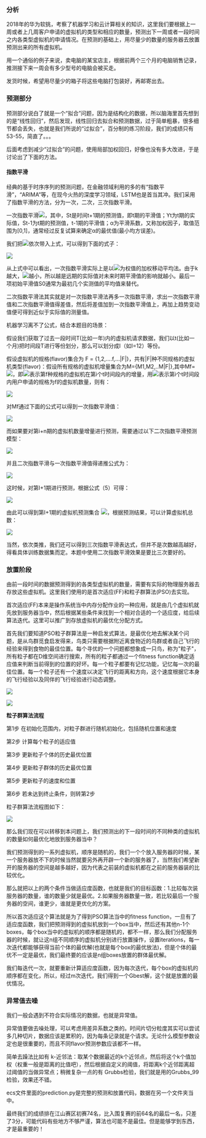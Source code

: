 ### 分析

2018年的华为软挑，考察了机器学习和云计算相关的知识，这里我们要根据上一周或者上几周客户申请的虚拟机的类型和相应的数量，预测出下一周或者一段时间之内各类型虚拟机的申请情况。在预测的基础上，用尽量少的数量的服务器去放置预测出来的所有虚拟机。

用一个通俗的例子来说，卖电脑的某宝店主，根据前两个三个月的电脑销售记录，推测接下来一周会有多少型号的电脑会被买走。

发货时候，希望用尽量少的箱子将这些电脑打包装好，再邮寄出去。

### 预测部分

预测部分说白了就是一个“拟合”问题，因为是结构化的数据，所以脑海里首先想到的是“线性回归”，然后发现，线性回归去拟合和预测数据，过于简单粗暴，很多细节都会丢失，也就是我们所说的“过拟合”，百分制的练习阶段，我们的成绩只有53-55，简直了。。。

后面考虑到减少“过拟合”的问题，使用局部加权回归，好像也没有多大改进，于是讨论出了下面的方法。

#### 指数平滑

经典的基于时序序列的预测问题，在金融领域利用的多的有“指数平滑”，“ARIMA”等，在现今火热的深度学习领域，LSTM也是首当其冲。我们采用了指数平滑的方法，分为一次，二次，三次指数平滑。

一次指数平滑![](https://img-blog.csdnimg.cn/20190219100039110.png)，其中，St是时间t+1期的预测值，即t期的平滑值；Yt为t期的实际值，St-1为t期的预测值，t-1期的平滑值；α为平滑系数，又称加权因子，取值范围为[0,1]，通常经过反复试算来确定α的最优值(最小均方误差)。

我们把![](https://img-blog.csdnimg.cn/20190219100550586.png)依次带入上式，可以得到下面的式子：

![](https://img-blog.csdnimg.cn/20190219100651640.png)

从上式中可以看出，一次指数平滑实际上是以![](https://img-blog.csdnimg.cn/20190219100759882.png)为权值的加权移动平均法。由于k越大，![](https://img-blog.csdnimg.cn/20190219100759882.png)越小，所以越是远期的实际值对未来时期平滑值的影响就越小。最后一项初始平滑值S0通常为最初几个实测值的平均值来替代。

二次指数平滑法其实就是对一次指数平滑法再多一次指数平滑，求出一次指数平滑值和二次指数平滑值得差值，然后将差值加到一次指数平滑值上，再加上趋势变动值便可得到近似于实际值的测量值。

机器学习离不了公式，结合本题目的场景：

假设我们获取了过去一段时间T(比如一年)内的虚拟机请求数据，我们以t(比如一个月)把时间段T进行等份划分，那么可以划分成I（如I=12）等份。

假设虚拟机的规格(flavor)集合为 F = {1,2,....f,...|F|}，共有|F|种不同规格的虚拟机类型(flavor)：假设所有规格的虚拟机增量集合为M={M1,M2,..M|F|},其中Mf=![](https://img-blog.csdnimg.cn/20190219101812738.png)，即![](https://img-blog.csdnimg.cn/20190219101932857.png)表示第f种规格的虚拟机在第i个t时间段内的增量，用![](https://img-blog.csdnimg.cn/20190219102058899.png)表示第i个t时间段内用户申请的规格为f的虚拟机数量，则有：

![](https://img-blog.csdnimg.cn/20190219102218923.png)

对Mf通过下面的公式可以得到一次指数平滑值：

![](https://img-blog.csdnimg.cn/20190219102416180.png)

而如果要对第i+n期的虚拟机数量增量进行预测，需要通过以下二次指数平滑预测模型：

![](https://img-blog.csdnimg.cn/20190219102623198.png)

并且二次指数平滑与一次指数平滑值得递推公式为：

![](https://img-blog.csdnimg.cn/20190219102820835.png)

这时候，对第I+1期进行预测，根据公式（5）可得：

![](https://img-blog.csdnimg.cn/2019021910300955.png)

由此可以得到第I+1期的虚拟机预测集合 ![](https://img-blog.csdnimg.cn/20190219103137537.png)，根据预测结果，可以计算虚拟机总数：

![](https://img-blog.csdnimg.cn/20190219103216189.png)

当然，依次类推，我们还可以得到三次指数平滑表达式，但并不是次数越高越好，得看具体训练数据集而定。本题中使用二次指数平滑效果是要比三次要好的。

### 放置阶段

由前一段时间的数据预测得到的各类型虚拟机的数量，需要有实际的物理服务器去存放这些虚拟机。这里我们使用的是首次适应(FF)和粒子群算法(PSO)去实现。

首次适应(FF)本来是操作系统当中内存分配作业的一种应用，就是由几个虚拟机就先放到服务器当中，然后根据某些条件来找到一个相对合适的一个适应度，给后续算法迭代。这里可以推广到存放虚拟机的最优化分配方式。

首先我们要知道PSO粒子群算法是一种启发式算法，是最优化地去解决某个问题，是从鸟群觅食启发得来，鸟类只需要根据附近离食物近的鸟群或者自己飞行的经验来得到食物的最佳位置。每个寻优的一个问题都想象成一只鸟，称为"粒子"，所有粒子都在D维空间进行搜索，所有的粒子都通过一个fitness function确定适应值来判断当前得到的位置的好坏。每一个粒子都要有记忆功能，记忆每一次的最佳位置。每一个粒子还有一个速度以决定飞行的距离和方向，这个速度根据它本身的飞行经验以及同伴的飞行经验进行动态调整。

![](https://img-blog.csdnimg.cn/20190219135023715.png)

![](https://img-blog.csdnimg.cn/20190219135100695.png)

**粒子群算法流程**

第1步 在初始化范围内，对粒子群进行随机初始化，包括随机位置和速度

第2步 计算每个粒子的适应值

第3步 更新粒子个体的历史最优位置

第4步 更新粒子群体的历史最优位置

第5步 更新粒子的速度和位置

第6步 若未达到终止条件，则转第2步

粒子群算法流程图如下：

![](https://img-blog.csdnimg.cn/20190219135617832.png)

那么我们现在可以转移到本问题上，我们预测出的下一段时间的不同种类的虚拟机的数量如何最优化地放到服务器当中？

我们预测得到的一系列虚拟机，顺序是随机的，我们一个个放入服务器的时候，某一个服务器放不下的时候当然就要另外再开辟一个新的服务器了，当然我们希望新开的服务器的空间是越多越好，因为代表之前装的虚拟机都在之前的服务器装的比较优化。

那么就把以上的两个条件当做适应度函数，也就是我们的目标函数：1.比较每次装服务器的数量，谁的数量少就是最优。2.如果服务器数量一致，若比较最后一个服务器的空间，谁更少，谁就是更优化的方案。

所以首次适应这个算法就是为了得到PSO算法当中的fitness function，一旦有了适应度函数，我们把预测得到的虚拟机放到一个box当中，然后还有其他n-1个boxes，每个box当中的虚拟机的顺序都是随机的，都不一样，那么我们分配服务器的时候，就让这n组不同顺序的虚拟机分别进行放置操作，设置iterations，每一次迭代都能够获得当前个体的最优解(也就是每个box的最优放法)，但是个体的最优不一定是最优，我们最终要的应该是n组boxes放置的群体最优解。

我们每迭代一次，就要重新计算适应度函数，因为每次迭代，每个box的虚拟机的顺序都在变化，所以，经过m次迭代，我们得到一个Gbest解，这个就是放置的最优情况。

### 异常值去噪

我们一般会遇到不符合实际情况的数据，也就是异常值。

异常值要做去噪处理，可以考虑用差异系数之类的。时间片切分粒度其实可以尝试多几种切片，数据应该是累积的，因为每条记录就是个请求。无论什么模型参数设定也是很重要的，而且不同flavor预测参数应该都不一样。

简单去躁法比如有 k-近邻法：取某个数据最近的k个近邻点，然后将这个k个值加权（权重一般是距离的比值吧），然后根据自定义的阈值，将距离k个近邻距离超过阈值的当做异常点；稍微复杂一点的有 Grubbs检验，我们就是用的Grubbs_99检验，效果还不错。

ecs文件里面的prediction.py是完整的预测和放置代码，数据在另一个文件夹当中。

最终我们的成绩排在江山赛区初赛74名，比入围复赛的前64名的最后一名，只差了3分，可能代码有些地方不够严谨，算法也可能不是最佳。但是能够学到东西，才是最重要的！
